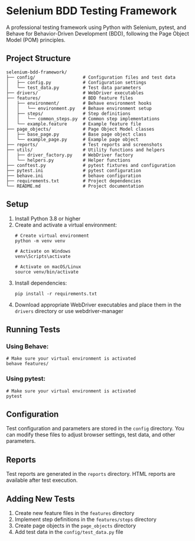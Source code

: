 # Selenium BDD Testing Framework

A professional testing framework using Python with Selenium, pytest, and Behave for Behavior-Driven Development (BDD), following the Page Object Model (POM) principles.

## Project Structure

```
selenium-bdd-framework/
├── config/                  # Configuration files and test data
│   ├── config.py            # Configuration settings
│   └── test_data.py         # Test data parameters
├── drivers/                 # WebDriver executables
├── features/                # BDD feature files
│   ├── environment/         # Behave environment hooks
│   │   └── environment.py   # Behave environment setup
│   ├── steps/               # Step definitions
│   │   └── common_steps.py  # Common step implementations
│   └── example.feature      # Example feature file
├── page_objects/            # Page Object Model classes
│   ├── base_page.py         # Base page object class
│   └── example_page.py      # Example page object
├── reports/                 # Test reports and screenshots
├── utils/                   # Utility functions and helpers
│   ├── driver_factory.py    # WebDriver factory
│   └── helpers.py           # Helper functions
├── conftest.py              # pytest fixtures and configuration
├── pytest.ini               # pytest configuration
├── behave.ini               # behave configuration
├── requirements.txt         # Project dependencies
└── README.md                # Project documentation
```

## Setup

1. Install Python 3.8 or higher
2. Create and activate a virtual environment:
   ```
   # Create virtual environment
   python -m venv venv

   # Activate on Windows
   venv\Scripts\activate

   # Activate on macOS/Linux
   source venv/bin/activate
   ```
3. Install dependencies:
   ```
   pip install -r requirements.txt
   ```
4. Download appropriate WebDriver executables and place them in the `drivers` directory or use webdriver-manager

## Running Tests

### Using Behave:
```
# Make sure your virtual environment is activated
behave features/
```

### Using pytest:
```
# Make sure your virtual environment is activated
pytest
```

## Configuration

Test configuration and parameters are stored in the `config` directory. You can modify these files to adjust browser settings, test data, and other parameters.

## Reports

Test reports are generated in the `reports` directory. HTML reports are available after test execution.

## Adding New Tests

1. Create new feature files in the `features` directory
2. Implement step definitions in the `features/steps` directory
3. Create page objects in the `page_objects` directory
4. Add test data in the `config/test_data.py` file
